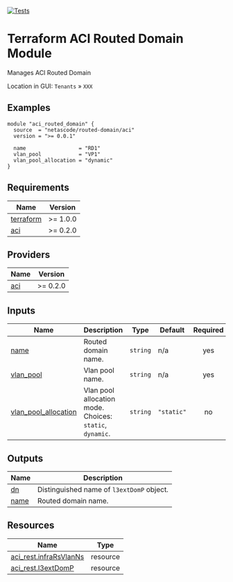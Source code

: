 <!-- BEGIN_TF_DOCS -->
[![Tests](https://github.com/netascode/terraform-aci-routed-domain/actions/workflows/test.yml/badge.svg)](https://github.com/netascode/terraform-aci-routed-domain/actions/workflows/test.yml)

# Terraform ACI Routed Domain Module

Manages ACI Routed Domain

Location in GUI:
`Tenants` » `XXX`

## Examples

```hcl
module "aci_routed_domain" {
  source  = "netascode/routed-domain/aci"
  version = ">= 0.0.1"

  name                 = "RD1"
  vlan_pool            = "VP1"
  vlan_pool_allocation = "dynamic"
}

```

## Requirements

| Name | Version |
|------|---------|
| <a name="requirement_terraform"></a> [terraform](#requirement\_terraform) | >= 1.0.0 |
| <a name="requirement_aci"></a> [aci](#requirement\_aci) | >= 0.2.0 |

## Providers

| Name | Version |
|------|---------|
| <a name="provider_aci"></a> [aci](#provider\_aci) | >= 0.2.0 |

## Inputs

| Name | Description | Type | Default | Required |
|------|-------------|------|---------|:--------:|
| <a name="input_name"></a> [name](#input\_name) | Routed domain name. | `string` | n/a | yes |
| <a name="input_vlan_pool"></a> [vlan\_pool](#input\_vlan\_pool) | Vlan pool name. | `string` | n/a | yes |
| <a name="input_vlan_pool_allocation"></a> [vlan\_pool\_allocation](#input\_vlan\_pool\_allocation) | Vlan pool allocation mode. Choices: `static`, `dynamic`. | `string` | `"static"` | no |

## Outputs

| Name | Description |
|------|-------------|
| <a name="output_dn"></a> [dn](#output\_dn) | Distinguished name of `l3extDomP` object. |
| <a name="output_name"></a> [name](#output\_name) | Routed domain name. |

## Resources

| Name | Type |
|------|------|
| [aci_rest.infraRsVlanNs](https://registry.terraform.io/providers/netascode/aci/latest/docs/resources/rest) | resource |
| [aci_rest.l3extDomP](https://registry.terraform.io/providers/netascode/aci/latest/docs/resources/rest) | resource |
<!-- END_TF_DOCS -->